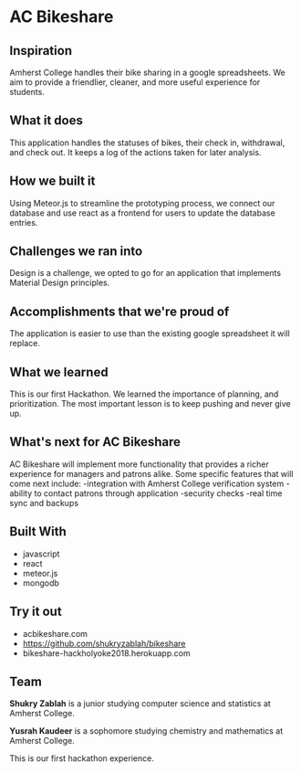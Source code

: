 # AC Bikeshare

## Inspiration

Amherst College handles their bike sharing in a google spreadsheets. We aim to provide a friendlier, cleaner, and more useful experience for students.

## What it does

This application handles the statuses of bikes, their check in, withdrawal, and check out. It keeps a log of the actions taken for later analysis.

## How we built it

Using Meteor.js to streamline the prototyping process, we connect our database and use react as a frontend for users to update the database entries.

## Challenges we ran into

Design is a challenge, we opted to go for an application that implements Material Design principles.

## Accomplishments that we're proud of

The application is easier to use than the existing google spreadsheet it will replace.

## What we learned

This is our first Hackathon. We learned the importance of planning, and prioritization. The most important lesson is to keep pushing and never give up.

## What's next for AC Bikeshare

AC Bikeshare will implement more functionality that provides a richer experience for managers and patrons alike. Some specific features that will come next include: -integration with Amherst College verification system -ability to contact patrons through application -security checks -real time sync and backups

## Built With

  - javascript
  - react
  - meteor.js
  - mongodb

## Try it out

  - acbikeshare.com
  - https://github.com/shukryzablah/bikeshare
  - bikeshare-hackholyoke2018.herokuapp.com

## Team

**Shukry Zablah** is a junior studying computer science and statistics at Amherst College.

**Yusrah Kaudeer** is a sophomore studying chemistry and mathematics at Amherst College.

This is our first hackathon experience.